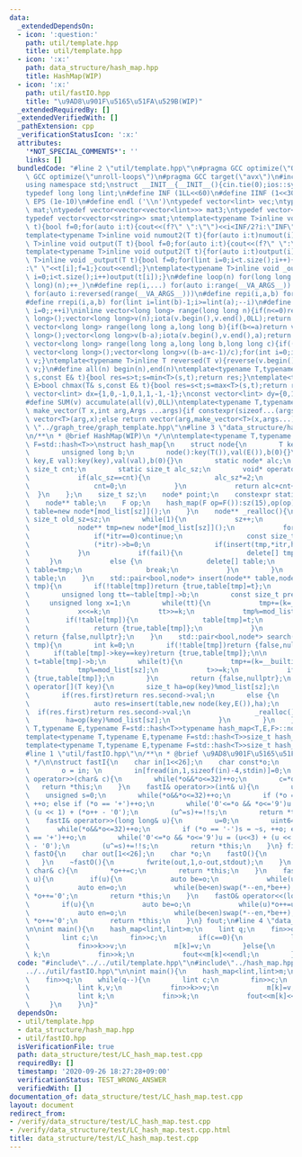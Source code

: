 ```yaml
---
data:
  _extendedDependsOn:
  - icon: ':question:'
    path: util/template.hpp
    title: util/template.hpp
  - icon: ':x:'
    path: data_structure/hash_map.hpp
    title: HashMap(WIP)
  - icon: ':x:'
    path: util/fastIO.hpp
    title: "\u9AD8\u901F\u5165\u51FA\u529B(WIP)"
  _extendedRequiredBy: []
  _extendedVerifiedWith: []
  _pathExtension: cpp
  _verificationStatusIcon: ':x:'
  attributes:
    '*NOT_SPECIAL_COMMENTS*': ''
    links: []
  bundledCode: "#line 2 \"util/template.hpp\"\n#pragma GCC optimize(\"Ofast\")\n#pragma\
    \ GCC optimize(\"unroll-loops\")\n#pragma GCC target(\"avx\")\n#include<bits/stdc++.h>\n\
    using namespace std;\nstruct __INIT__{__INIT__(){cin.tie(0);ios::sync_with_stdio(false);cout<<fixed<<setprecision(15);}}__INIT__;\n\
    typedef long long lint;\n#define INF (1LL<<60)\n#define IINF (1<<30)\n#define\
    \ EPS (1e-10)\n#define endl ('\\n')\ntypedef vector<lint> vec;\ntypedef vector<vector<lint>>\
    \ mat;\ntypedef vector<vector<vector<lint>>> mat3;\ntypedef vector<string> svec;\n\
    typedef vector<vector<string>> smat;\ntemplate<typename T>inline void numout(T\
    \ t){bool f=0;for(auto i:t){cout<<(f?\" \":\"\")<<i<INF/2?i:\"INF\";f=1;}cout<<endl;}\n\
    template<typename T>inline void numout2(T t){for(auto i:t)numout(i);}\ntemplate<typename\
    \ T>inline void output(T t){bool f=0;for(auto i:t){cout<<(f?\" \":\"\")<<i;f=1;}cout<<endl;}\n\
    template<typename T>inline void output2(T t){for(auto i:t)output(i);}\ntemplate<typename\
    \ T>inline void _output(T t){bool f=0;for(lint i=0;i<t.size();i++){cout<<f?\"\"\
    :\" \"<<t[i];f=1;}cout<<endl;}\ntemplate<typename T>inline void _output2(T t){for(lint\
    \ i=0;i<t.size();i++)output(t[i]);}\n#define loop(n) for(long long _=0;_<(long\
    \ long)(n);++_)\n#define rep(i,...) for(auto i:range(__VA_ARGS__)) \n#define rrep(i,...)\
    \ for(auto i:reversed(range(__VA_ARGS__)))\n#define repi(i,a,b) for(lint i=lint(a);i<(lint)(b);++i)\n\
    #define rrepi(i,a,b) for(lint i=lint(b)-1;i>=lint(a);--i)\n#define irep(i) for(lint\
    \ i=0;;++i)\ninline vector<long long> range(long long n){if(n<=0)return vector<long\
    \ long>();vector<long long>v(n);iota(v.begin(),v.end(),0LL);return v;}\ninline\
    \ vector<long long> range(long long a,long long b){if(b<=a)return vector<long\
    \ long>();vector<long long>v(b-a);iota(v.begin(),v.end(),a);return v;}\ninline\
    \ vector<long long> range(long long a,long long b,long long c){if((b-a+c-1)/c<=0)return\
    \ vector<long long>();vector<long long>v((b-a+c-1)/c);for(int i=0;i<(int)v.size();++i)v[i]=i?v[i-1]+c:a;return\
    \ v;}\ntemplate<typename T>inline T reversed(T v){reverse(v.begin(),v.end());return\
    \ v;}\n#define all(n) begin(n),end(n)\ntemplate<typename T,typename E>bool chmin(T&\
    \ s,const E& t){bool res=s>t;s=min<T>(s,t);return res;}\ntemplate<typename T,typename\
    \ E>bool chmax(T& s,const E& t){bool res=s<t;s=max<T>(s,t);return res;}\nconst\
    \ vector<lint> dx={1,0,-1,0,1,1,-1,-1};\nconst vector<lint> dy={0,1,0,-1,1,-1,1,-1};\n\
    #define SUM(v) accumulate(all(v),0LL)\ntemplate<typename T,typename ...Args>auto\
    \ make_vector(T x,int arg,Args ...args){if constexpr(sizeof...(args)==0)return\
    \ vector<T>(arg,x);else return vector(arg,make_vector<T>(x,args...));}\n//#include\
    \ \"../graph_tree/graph_template.hpp\"\n#line 3 \"data_structure/hash_map.hpp\"\
    \n/**\n * @brief HashMap(WIP)\n */\n\ntemplate<typename T,typename E,typename\
    \ F=std::hash<T>>\nstruct hash_map{\n    struct node{\n        T key;E val;\n\
    \        unsigned long b;\n        node():key(T()),val(E()),b(0){}\n        node(T\
    \ key,E val):key(key),val(val),b(0){}\n        static node* alc;\n        static\
    \ size_t cnt;\n        static size_t alc_sz;\n        void* operator new(size_t){\n\
    \            if(alc_sz==cnt){\n                alc_sz*=2;\n                alc=(node*)malloc(alc_sz*sizeof(node));\n\
    \                cnt=0;\n            }\n            return alc+cnt++;\n      \
    \  }\n    };\n    size_t sz;\n    node* point;\n    constexpr static size_t mod_list[24]={37,67,131,257,521,1031,2053,4099,8209,16411,32771,65537,131101,262147,524309,1048583,2097169,4194319,8388617,16777259,33554467,67108879,134217757,268435459};\n\
    \    node** table;\n    F op;\n    hash_map(F op=F()):sz(15),op(op){\n       \
    \ table=new node*[mod_list[sz]]();\n    }\n    node** _realloc(){\n        const\
    \ size_t old_sz=sz;\n        while(1){\n            sz++;\n            bool fail=0;\n\
    \            node** tmp=new node*[mod_list[sz]]();\n            for(node** itr=table;itr<table+mod_list[old_sz];++itr){\n\
    \                if(*itr==0)continue;\n                const size_t ha=op((*itr)->key)%mod_list[sz];\n\
    \                (*itr)->b=0;\n                if(insert(tmp,*itr,ha).first==0){fail=1;break;}\n\
    \            }\n            if(fail){\n                delete[] tmp;\n       \
    \     }\n            else {\n                delete[] table;\n               \
    \ table=tmp;\n                break;\n            }\n        }\n        return\
    \ table;\n    }\n    std::pair<bool,node*> insert(node** table,node* t,size_t\
    \ tmp){\n        if(!table[tmp])return {true,table[tmp]=t};\n        size_t k=0;\n\
    \        unsigned long tt=~table[tmp]->b;\n        const size_t pre=tmp;\n   \
    \     unsigned long x=1;\n        while(tt){\n            tmp+=(k=__builtin_ctzl(tt)+1);\n\
    \            x<<=k;\n            tt>>=k;\n            tmp%=mod_list[sz];\n   \
    \         if(!table[tmp]){\n                table[tmp]=t;\n                table[pre]->b|=x>>1;\n\
    \                return {true,table[tmp]};\n            }\n        }\n       \
    \ return {false,nullptr};\n    }\n    std::pair<bool,node*> search(T key,size_t\
    \ tmp){\n        int k=0;\n        if(!table[tmp])return {false,nullptr};\n  \
    \      if(table[tmp]->key==key)return {true,table[tmp]};\n\n        unsigned long\
    \ t=table[tmp]->b;\n        while(t){\n            tmp+=(k=__builtin_ctzl(t)+1);\n\
    \            tmp%=mod_list[sz];\n            t>>=k;\n            if(table[tmp]->key==key)return\
    \ {true,table[tmp]};\n        }\n        return {false,nullptr};\n    }\n    E&\
    \ operator[](T key){\n        size_t ha=op(key)%mod_list[sz];\n        auto res=search(key,ha);\n\
    \        if(res.first)return res.second->val;\n        else {\n            while(1){\n\
    \                auto res=insert(table,new node(key,E()),ha);\n              \
    \  if(res.first)return res.second->val;\n                _realloc();\n       \
    \         ha=op(key)%mod_list[sz];\n            }\n        }\n    }\n};\ntemplate<typename\
    \ T,typename E,typename F=std::hash<T>>typename hash_map<T,E,F>::node* hash_map<T,E,F>::node::alc=(node*)malloc(sizeof(node));\n\
    template<typename T,typename E,typename F=std::hash<T>>size_t hash_map<T,E,F>::node::cnt=0;\n\
    template<typename T,typename E,typename F=std::hash<T>>size_t hash_map<T,E,F>::node::alc_sz=1;\n\
    #line 1 \"util/fastIO.hpp\"\n/**\n * @brief \u9AD8\u901F\u5165\u51FA\u529B(WIP)\n\
    \ */\n\nstruct fastI{\n    char in[1<<26];\n    char const*o;\n    fastI(){\n\
    \        o = in; \n        in[fread(in,1,sizeof(in)-4,stdin)]=0;\n    }\n    fastI&\
    \ operator>>(char& c){\n        while(*o&&*o<=32)++o;\n        c=*o++;\n     \
    \   return *this;\n    }\n    fastI& operator>>(int& u){\n        u=0; \n    \
    \    unsigned s=0;\n        while(*o&&*o<=32)++o;\n        if (*o == '-')s = ~s,\
    \ ++o; else if (*o == '+')++o;\n        while('0'<=*o && *o<='9')u = (u<<3) +\
    \ (u << 1) + (*o++ - '0');\n        (u^=s)+=!!s;\n        return *this;\n    }\n\
    \    fastI& operator>>(long long& u){\n        u=0;\n        uint64_t s=0;\n \
    \       while(*o&&*o<=32)++o;\n        if (*o == '-')s = ~s, ++o; else if (*o\
    \ == '+')++o;\n        while('0'<=*o && *o<='9')u = (u<<3) + (u << 1) + (*o++\
    \ - '0');\n        (u^=s)+=!!s;\n        return *this;\n    }\n} fin;\n\nstruct\
    \ fastO{\n    char out[1<<26];\n    char *o;\n    fastO(){\n        o=out;\n \
    \   }\n    ~fastO(){\n        fwrite(out,1,o-out,stdout);\n    }\n    fastO& operator<<(const\
    \ char& c){\n        *o++=c;\n        return *this;\n    }\n    fastO& operator<<(int\
    \ u){\n         if(u){\n            auto be=o;\n            while(u)*o++=u%10+'0',u/=10;\n\
    \            auto en=o;\n            while(be<en)swap(*--en,*be++);\n        }else\
    \ *o++='0';\n        return *this;\n    }\n    fastO& operator<<(long long u){\n\
    \        if(u){\n            auto be=o;\n            while(u)*o++=u%10+'0',u/=10;\n\
    \            auto en=o;\n            while(be<en)swap(*--en,*be++);\n        }else\
    \ *o++='0';\n        return *this;\n    }\n} fout;\n#line 4 \"data_structure/test/LC_hash_map.test.cpp\"\
    \n\nint main(){\n    hash_map<lint,lint>m;\n    lint q;\n    fin>>q;\n    while(q--){\n\
    \        lint c;\n        fin>>c;\n        if(c==0){\n            lint k,v;\n\
    \            fin>>k>>v;\n            m[k]=v;\n        }else{\n            lint\
    \ k;\n            fin>>k;\n            fout<<m[k]<<endl;\n        }\n    }\n}\n"
  code: "#include\"../../util/template.hpp\"\n#include\"../hash_map.hpp\"\n#include\"\
    ../../util/fastIO.hpp\"\n\nint main(){\n    hash_map<lint,lint>m;\n    lint q;\n\
    \    fin>>q;\n    while(q--){\n        lint c;\n        fin>>c;\n        if(c==0){\n\
    \            lint k,v;\n            fin>>k>>v;\n            m[k]=v;\n        }else{\n\
    \            lint k;\n            fin>>k;\n            fout<<m[k]<<endl;\n   \
    \     }\n    }\n}"
  dependsOn:
  - util/template.hpp
  - data_structure/hash_map.hpp
  - util/fastIO.hpp
  isVerificationFile: true
  path: data_structure/test/LC_hash_map.test.cpp
  requiredBy: []
  timestamp: '2020-09-26 18:27:28+09:00'
  verificationStatus: TEST_WRONG_ANSWER
  verifiedWith: []
documentation_of: data_structure/test/LC_hash_map.test.cpp
layout: document
redirect_from:
- /verify/data_structure/test/LC_hash_map.test.cpp
- /verify/data_structure/test/LC_hash_map.test.cpp.html
title: data_structure/test/LC_hash_map.test.cpp
---
```

